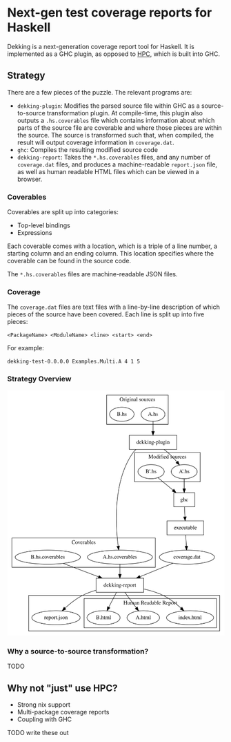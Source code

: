 # Next-gen test coverage reports for Haskell

Dekking is a next-generation coverage report tool for Haskell.
It is implemented as a GHC plugin, as opposed to [HPC](https://hackage.haskell.org/package/hpc), which is built into GHC.


## Strategy

There are a few pieces of the puzzle.
The relevant programs are:

* `dekking-plugin`:
   Modifies the parsed source file within GHC as a source-to-source
   transformation plugin.
   At compile-time, this plugin also outputs a `.hs.coverables` file which
   contains information about which parts of the source file are coverable and
   where those pieces are within the source.
   The source is transformed such that, when compiled, the result will output
   coverage information in `coverage.dat`.
* `ghc`: Compiles the resulting modified source code
* `dekking-report`:
   Takes the `*.hs.coverables` files, and any number of `coverage.dat` files,
   and produces a machine-readable `report.json` file, as well as human
   readable HTML files which can be viewed in a browser.

### Coverables

Coverables are split up into categories:

* Top-level bindings
* Expressions

Each coverable comes with a location, which is a triple of a line number, a
starting column and an ending column.
This location specifies where the coverable can be found in the source code.

The `*.hs.coverables` files are machine-readable JSON files.

### Coverage

The `coverage.dat` files are text files with a line-by-line description of which pieces of the source have been covered.
Each line is split up into five pieces:

```
<PackageName> <ModuleName> <line> <start> <end>
```
For example:
```
dekking-test-0.0.0.0 Examples.Multi.A 4 1 5
```

### Strategy Overview

![Strategy graph](docs/strategy.svg)

### Why a source-to-source transformation?

TODO

## Why not "just" use HPC?

* Strong nix support
* Multi-package coverage reports
* Coupling with GHC

TODO write these out
